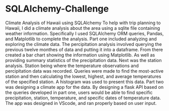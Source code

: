 # SQLAlchemy-Challenge
Climate Analysis of Hawaii using SQLAlchemy
To help with trip planning to Hawaii, I did a climate analysis about the area using a sqlite file containing weather information. Specifically I used SQLAlchemy ORM queries, Pandas, and Matplotlib to complete the analysis.
Part one included analyzing and exploring the climate data. The percipitation analysis involved querying the previous twelve monthes of data and putting it into a dataframe. From there created a bar chart showing the information using Matplotlib. As well as providing summary statistics of the precipitation data. Next was the station analysis. Station being where the temperature observations and percipitation data was recorded. Queries were made to find the most-active station and then calculating the lowest, highest, and average temperatures of the specified station. A histogram was used to present this data.
Part two was designing a climate app for the data. By designing a flask API based on the queries developed in part one, users would be able to find specific precipitation, station, temperature, and specific dates of temperature data. The app was designed in VScode, and ran properly based on user input.
